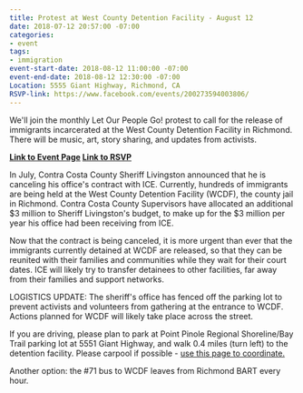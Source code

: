 ```yaml
---
title: Protest at West County Detention Facility - August 12
date: 2018-07-12 20:57:00 -07:00
categories:
- event
tags:
- immigration
event-start-date: 2018-08-12 11:00:00 -07:00
event-end-date: 2018-08-12 12:30:00 -07:00
Location: 5555 Giant Highway, Richmond, CA
RSVP-link: https://www.facebook.com/events/200273594003806/
---
```


We'll join the monthly Let Our People Go! protest to call for the release of immigrants incarcerated at the West County Detention Facility in Richmond. There will be music, art, story sharing, and updates from activists.

**[Link to Event Page](https://www.facebook.com/events/200273594003806/)
[Link to RSVP](https://goo.gl/forms/SsVAAaPGaBH0uAoC2)**

In July, Contra Costa County Sheriff Livingston announced that he is canceling his office's contract with ICE. Currently, hundreds of immigrants are being held at the West County Detention Facility (WCDF), the county jail in Richmond. Contra Costa County Supervisors have allocated an additional $3 million to Sheriff Livingston's budget, to make up for the $3 million per year his office had been receiving from ICE.

Now that the contract is being canceled, it is more urgent than ever that the immigrants currently detained at WCDF are released, so that they can be reunited with their families and communities while they wait for their court dates. ICE will likely try to transfer detainees to other facilities, far away from their families and support networks.


LOGISTICS UPDATE: The sheriff's office has fenced off the parking lot to prevent activists and volunteers from gathering at the entrance to WCDF. Actions planned for WCDF will likely take place across the street.

If you are driving, please plan to park at Point Pinole Regional Shoreline/Bay Trail parking lot at 5551 Giant Highway, and walk 0.4 miles (turn left) to the detention facility. Please carpool if possible - [use this page to coordinate.](http://www.groupcarpool.com/t/hsep7m) 

Another option: the #71 bus to WCDF leaves from Richmond BART every hour. 